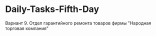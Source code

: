 # Daily-Tasks-Fifth-Day
Вариант 9. Отдел гарантийного ремонта товаров фирмы "Народная торговая компания"
